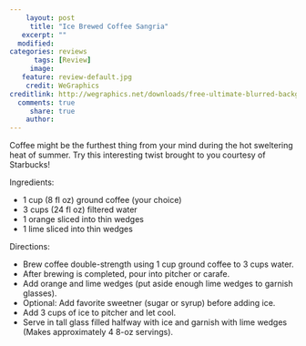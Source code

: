 ```yaml
---
    layout: post
     title: "Ice Brewed Coffee Sangria"
   excerpt: ""
  modified: 
categories: reviews
      tags: [Review]
     image:
   feature: review-default.jpg
    credit: WeGraphics
creditlink: http://wegraphics.net/downloads/free-ultimate-blurred-background-pack/
  comments: true
     share: true
    author: 
---
```

Coffee might be the furthest thing from your mind during the hot sweltering heat of summer.  Try this interesting twist brought to you courtesy of Starbucks!

Ingredients:

- 1 cup (8 fl oz) ground coffee (your choice)
- 3 cups (24 fl oz) filtered water
- 1 orange sliced into thin wedges
- 1 lime sliced into thin wedges

Directions:

* Brew coffee double-strength using 1 cup ground coffee to 3 cups water.
* After brewing is completed, pour into pitcher or carafe.
* Add orange and lime wedges (put aside enough lime wedges to garnish glasses).
* Optional: Add favorite sweetner (sugar or syrup) before adding ice.
* Add 3 cups of ice to pitcher and let cool.
* Serve in tall glass filled halfway with ice and garnish with lime wedges (Makes approximately 4 8-oz servings).

